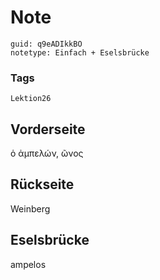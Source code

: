 # Note
```
guid: q9eADIkkBO
notetype: Einfach + Eselsbrücke
```

### Tags
```
Lektion26
```

## Vorderseite
ὁ ἀμπελών, ῶνος

## Rückseite
Weinberg

## Eselsbrücke
ampelos
